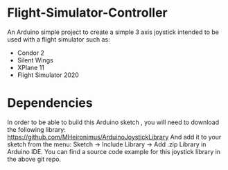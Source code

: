 # Flight-Simulator-Controller
An Arduino simple project to create a simple 3 axis joystick intended to be used with a flight simulator such as:
* Condor 2
* Silent Wings
* XPlane 11
* Flight Simulator 2020

# Dependencies
In order to be able to build this Arduino sketch , you will need to download the following library:
https://github.com/MHeironimus/ArduinoJoystickLibrary
And add it to your sketch from the menu: Sketch -> Include Library -> Add .zip Library in Arduino IDE.
You can find a source code example for this joystick library in the above git repo.
